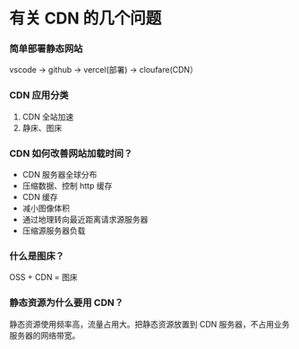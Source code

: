 # 有关 CDN 的几个问题

### 简单部署静态网站

vscode -> github -> vercel(部署) -> cloufare(CDN）

### CDN 应用分类

1.  CDN 全站加速
2.  静床、图床

### CDN 如何改善网站加载时间？

- CDN 服务器全球分布
- 压缩数据、控制 http 缓存
- CDN 缓存
- 减小图像体积
- 通过地理转向最近距离请求源服务器
- 压缩源服务器负载

### 什么是图床？

OSS + CDN = 图床

### 静态资源为什么要用 CDN？

静态资源使用频率高，流量占用大。把静态资源放置到 CDN 服务器，不占用业务服务器的网络带宽。

